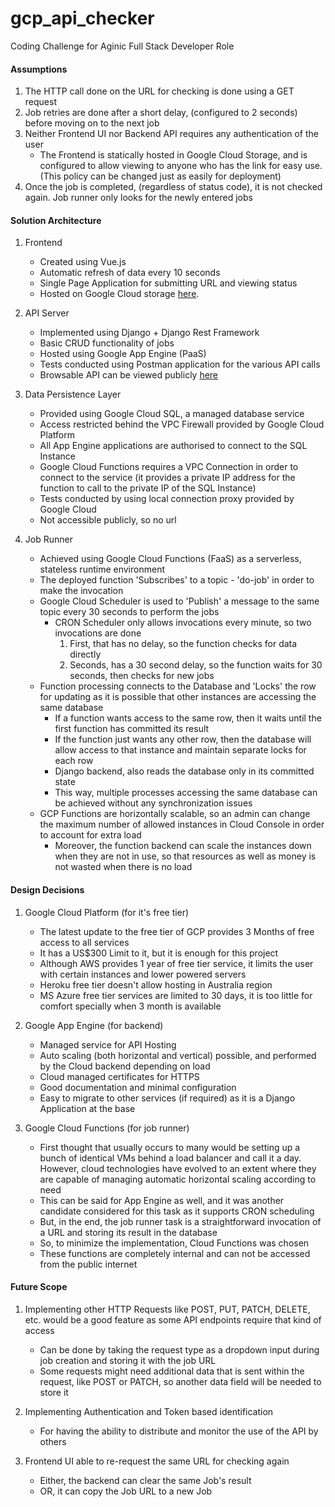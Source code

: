 # gcp_api_checker
Coding Challenge for Aginic Full Stack Developer Role

#### Assumptions
1. The HTTP call done on the URL for checking is done using a GET request
1. Job retries are done after a short delay, (configured to 2 seconds) before moving on to the next job
1. Neither Frontend UI nor Backend API requires any authentication of the user
    - The Frontend is statically hosted in Google Cloud Storage, and is configured to allow viewing to anyone who has the link for easy use. (This policy can be changed just as easily for deployment)
1. Once the job is completed, (regardless of status code), it is not checked again. Job runner only looks for the newly entered jobs


#### Solution Architecture
1. Frontend
    - Created using Vue.js
    - Automatic refresh of data every 10 seconds
    - Single Page Application for submitting URL and viewing status
    - Hosted on Google Cloud storage [here](https://storage.googleapis.com/checker-static-hosting/index.html).

1. API Server
    - Implemented using Django + Django Rest Framework
    - Basic CRUD functionality of jobs
    - Hosted using Google App Engine (PaaS)
    - Tests conducted using Postman application for the various API calls
    - Browsable API can be viewed publicly [here](https://shreyas-api-checker.ts.r.appspot.com/api/)
    
1. Data Persistence Layer
    - Provided using Google Cloud SQL, a managed database service
    - Access restricted behind the VPC Firewall provided by Google Cloud Platform
    - All App Engine applications are authorised to connect to the SQL Instance
    - Google Cloud Functions requires a VPC Connection in order to connect to the service (it provides a private IP address for the function to call to the private IP of the SQL Instance)
    - Tests conducted by using local connection proxy provided by Google Cloud
    - Not accessible publicly, so no url
    
1. Job Runner
    - Achieved using Google Cloud Functions (FaaS) as a serverless, stateless runtime environment
    - The deployed function 'Subscribes' to a topic - 'do-job' in order to make the invocation
    - Google Cloud Scheduler is used to 'Publish' a message to the same topic every 30 seconds to perform the jobs
        - CRON Scheduler only allows invocations every minute, so two invocations are done
            1. First, that has no delay, so the function checks for data directly
            1. Seconds, has a 30 second delay, so the function waits for 30 seconds, then checks for new jobs
    - Function processing connects to the Database and 'Locks' the row for updating as it is possible that other instances are accessing the same database
        - If a function wants access to the same row, then it waits until the first function has committed its result
        - If the function just wants any other row, then the database will allow access to that instance and maintain separate locks for each row
        - Django backend, also reads the database only in its committed state
        - This way, multiple processes accessing the same database can be achieved without any synchronization issues
    - GCP Functions are horizontally scalable, so an admin can change the maximum number of allowed instances in Cloud Console in order to account for extra load
        - Moreover, the function backend can scale the instances down when they are not in use, so that resources as well as money is not wasted when there is no load
   
#### Design Decisions
1. Google Cloud Platform (for it's free tier)
    - The latest update to the free tier of GCP provides 3 Months of free access to all services
    - It has a US$300 Limit to it, but it is enough for this project
    - Although AWS provides 1 year of free tier service, it limits the user with certain instances and lower powered servers
    - Heroku free tier doesn't allow hosting in Australia region
    - MS Azure free tier services are limited to 30 days, it is too little for comfort specially when 3 month is available
    
1.  Google App Engine (for backend)
    - Managed service for API Hosting
    - Auto scaling (both horizontal and vertical) possible, and performed by the Cloud backend depending on load
    - Cloud managed certificates for HTTPS
    - Good documentation and minimal configuration
    - Easy to migrate to other services (if required) as it is a Django Application at the base
    
1. Google Cloud Functions (for job runner)
    - First thought that usually occurs to many would be setting up a bunch of identical VMs behind a load balancer and call it a day. However, cloud technologies have evolved to an extent where they are capable of managing automatic horizontal scaling according to need
    - This can be said for App Engine as well, and it was another candidate considered for this task as it supports CRON scheduling
    - But, in the end, the job runner task is a straightforward invocation of a URL and storing its result in the database
    - So, to minimize the implementation, Cloud Functions was chosen
    - These functions are completely internal and can not be accessed from the public internet
    
    
#### Future Scope

1. Implementing other HTTP Requests like POST, PUT, PATCH, DELETE, etc. would be a good feature as some API endpoints require that kind of access
    - Can be done by taking the request type as a dropdown input during job creation and storing it with the job URL
    - Some requests might need additional data that is sent within the request, like POST or PATCH, so another data field will be needed to store it

1. Implementing Authentication and Token based identification
    - For having the ability to distribute and monitor the use of the API by others
    
1. Frontend UI able to re-request the same URL for checking again
    - Either, the backend can clear the same Job's result
    - OR, it can copy the Job URL to a new Job
    